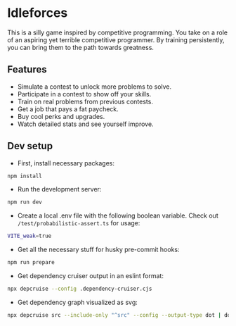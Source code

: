 # Idleforces

This is a silly game inspired by competitive programming. You take on a role of an aspiring yet terrible competitive programmer. By training persistently, you can bring them to the path towards greatness.

## Features

- Simulate a contest to unlock more problems to solve.
- Participate in a contest to show off your skills.
- Train on real problems from previous contests.
- Get a job that pays a fat paycheck.
- Buy cool perks and upgrades.
- Watch detailed stats and see yourself improve.

## Dev setup

- First, install necessary packages:

```bash
npm install
```

- Run the development server:

```bash
npm run dev
```

- Create a local .env file with the following boolean variable. Check out `/test/probabilistic-assert.ts` for usage:

```bash
VITE_weak=true
```

- Get all the necessary stuff for husky pre-commit hooks:

```bash
npm run prepare
```

- Get dependency cruiser output in an eslint format:

```bash
npx depcruise --config .dependency-cruiser.cjs
```

- Get dependency graph visualized as svg:

```bash
npx depcruise src --include-only "^src" --config --output-type dot | dot -T svg > dependency-graph.svg
```
